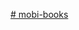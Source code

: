 [# mobi-books](https://www.notion.so/fb47b3a84761485eacbe3a2b6ac72a35?v=65bbddb694d14cfd98b5ae62be3acacc)
